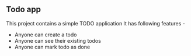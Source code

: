 ## Todo app

This project contains a simple TODO application
It has following features - 

- Anyone can create a todo
- Anyone can see their existing todos
- Anyone can mark todo as done